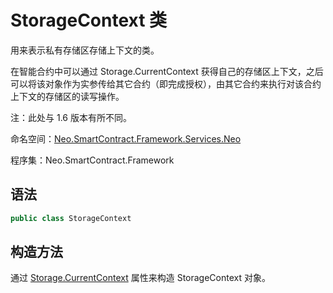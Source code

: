 # StorageContext 类

用来表示私有存储区存储上下文的类。

在智能合约中可以通过 Storage.CurrentContext 获得自己的存储区上下文，之后可以将该对象作为实参传给其它合约（即完成授权），由其它合约来执行对该合约上下文的存储区的读写操作。

注：此处与 1.6 版本有所不同。

命名空间：[Neo.SmartContract.Framework.Services.Neo](../neo.md)

程序集：Neo.SmartContract.Framework

## 语法

```c#
public class StorageContext
```

## 构造方法

通过 [Storage.CurrentContext](Storage/CurrentContext.md) 属性来构造 StorageContext 对象。
